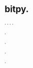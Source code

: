 # bitpy.
.
.
.
.












.






















































.
























.



























.






